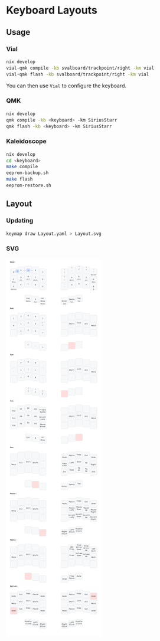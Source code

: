 # Keyboard Layouts

## Usage

### Vial

```bash
nix develop
vial-qmk compile -kb svalboard/trackpoint/right -km vial
vial-qmk flash -kb svalboard/trackpoint/right -km vial
```

You can then use `Vial` to configure the keyboard.

### QMK

```bash
nix develop
qmk compile -kb <keyboard> -km SiriusStarr
qmk flash -kb <keyboard> -km SiriusStarr
```

### Kaleidoscope

```bash
nix develop
cd <keyboard>
make compile
eeprom-backup.sh
make flash
eeprom-restore.sh
```

## Layout

### Updating

```bash
keymap draw Layout.yaml > Layout.svg
```

### SVG

![Layout](./Layout.svg)
